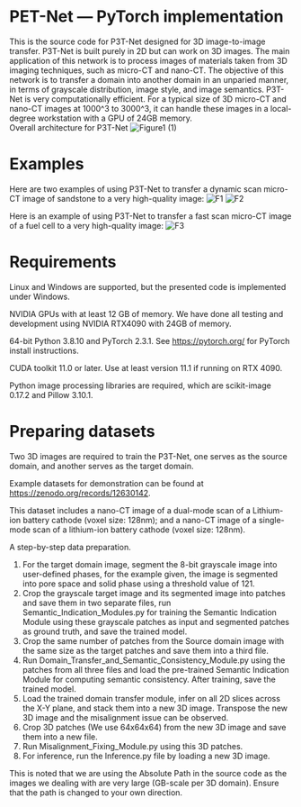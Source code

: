 # PET-Net — PyTorch implementation

This is the source code for P3T-Net designed for 3D image-to-image transfer. P3T-Net is built purely in 2D but can work on 3D images. 
The main application of this network is to process images of materials taken from 3D imaging techniques, such as micro-CT and nano-CT. 
The objective of this network is to transfer a domain into another domain in an unparied manner, in terms of grayscale distribution, image style, and image semantics.
P3T-Net is very computationally efficient. For a typical size of 3D micro-CT and nano-CT images at 1000^3 to 3000^3, it can handle these images in a local-degree workstation with a GPU of 24GB memory.\
Overall architecture for P3T-Net 
![Figure1 (1)](https://github.com/KunningTang1/P3T-Net-for-3D-large-image-transfer/assets/97938972/81a883e3-3fb3-4df6-a24f-e00faa66a6ea)

# Examples
Here are two examples of using P3T-Net to transfer a dynamic scan micro-CT image of sandstone to a very high-quality image:
![F1](https://github.com/KunningTang1/P3T-Net-for-3D-large-image-transfer/assets/97938972/8a2c9498-2779-4e3f-a9eb-a3fd354060ce)
![F2](https://github.com/KunningTang1/P3T-Net-for-3D-large-image-transfer/assets/97938972/2b162de5-90a3-4d73-a9cb-bbb895be0c4c)

Here is an example of using P3T-Net to transfer a fast scan micro-CT image of a fuel cell to a very high-quality image:
![F3](https://github.com/KunningTang1/P3T-Net-for-3D-large-image-transfer/assets/97938972/d29f8c01-2265-4e34-bbe2-8c4155eb6385)

# Requirements

Linux and Windows are supported, but the presented code is implemented under Windows.

NVIDIA GPUs with at least 12 GB of memory. We have done all testing and development using NVIDIA RTX4090 with 24GB of memory.

64-bit Python 3.8.10 and PyTorch 2.3.1. See https://pytorch.org/ for PyTorch install instructions.

CUDA toolkit 11.0 or later. Use at least version 11.1 if running on RTX 4090.

Python image processing libraries are required, which are scikit-image 0.17.2 and Pillow 3.10.1.


# Preparing datasets

Two 3D images are required to train the P3T-Net, one serves as the source domain, and another serves as the target domain. 

Example datasets for demonstration can be found at https://zenodo.org/records/12630142. 

This dataset includes a nano-CT image of a dual-mode scan of a Lithium-ion battery cathode (voxel size: 128nm); and a nano-CT image of a single-mode scan of a lithium-ion battery cathode (voxel size: 128nm).

A step-by-step data preparation.
1. For the target domain image, segment the 8-bit grayscale image into user-defined phases, for the example given, the image is segmented into pore space and solid phase using a threshold value of 121.
2. Crop the grayscale target image and its segmented image into patches and save them in two separate files, run Semantic_Indication_Modules.py for training the Semantic Indication Module using these grayscale patches as input and segmented patches as ground truth, and save the trained model.
3. Crop the same number of patches from the Source domain image with the same size as the target patches and save them into a third file.
4. Run Domain_Transfer_and_Semantic_Consistency_Module.py using the patches from all three files and load the pre-trained Semantic Indication Module for computing semantic consistency. After training, save the trained model.
5. Load the trained domain transfer module, infer on all 2D slices across the X-Y plane, and stack them into a new 3D image. Transpose the new 3D image and the misalignment issue can be observed.
6. Crop 3D patches (We use 64x64x64) from the new 3D image and save them into a new file.
7. Run Misalignment_Fixing_Module.py using this 3D patches.
8. For inference, run the Inference.py file by loading a new 3D image.

This is noted that we are using the Absolute Path in the source code as the images we dealing with are very large (GB-scale per 3D domain). Ensure that the path is changed to your own direction.
   

